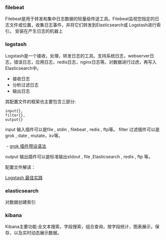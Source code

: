 ### filebeat
Filebeat是用于转发和集中日志数据的轻量级传送工具。Filebeat监视您指定的日志文件或位置，收集日志事件，并将它们转发到Elasticsearch或 Logstash进行索引。
安装在产生日志的机器上


### logstash
Logstash是一个接收，处理，转发日志的工具。支持系统日志，webserver日志，错误日志，应用日志，redis日志，nginx日志等。对数据进行过虑，再写入Elasticsearch中。

- 接收日志
- 分析过滤日志
- 输出日志

其配置文件的框架也主要包含三部分:
```
input{}, 
filter{},
output{}
```
input 输入插件可以是file , stdin , filebeat , redis , ftp等。
filter 过滤插件可以是grok , date , mutate，kv等。

​	-	[grok 插件预设语法](https://github.com/elastic/logstash/blob/v1.4.2/patterns/grok-patterns)

output 输出插件可以是标准输出stdout , file ,Elasticsearch , redis , ftp 等。



配置文件解读：

[Logstash 最佳实践](http://doc.yonyoucloud.com/doc/logstash-best-practice-cn/index.html)


### elasticsearch

  对数据创建索引
### kibana
Kibana主要功能:全文本搜索，字段搜索，组合查询，按字段统计，图表展示，保存，以及实时动态展示数据。